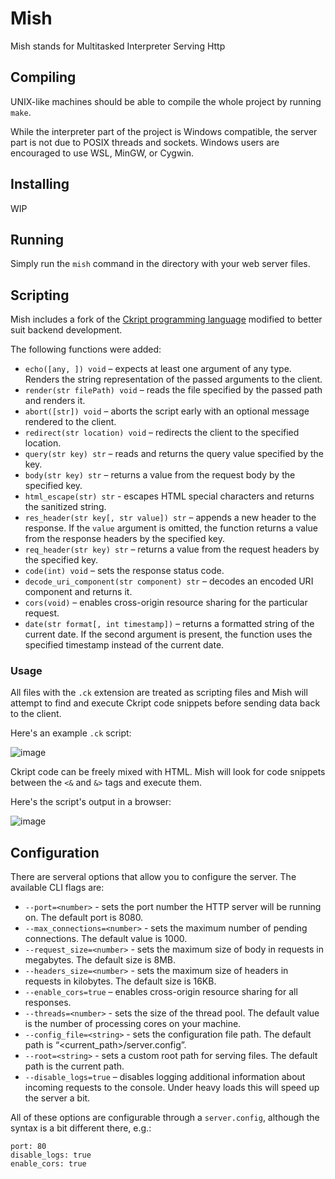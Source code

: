 # Mish
Mish stands for Multitasked Interpreter Serving Http

## Compiling

UNIX-like machines should be able to compile the whole project by running `make`.

While the interpreter part of the project is Windows compatible, the server part is not due to POSIX threads and sockets. Windows users are encouraged to use WSL, MinGW, or Cygwin.

## Installing

WIP

## Running

Simply run the `mish` command in the directory with your web server files.

## Scripting

Mish includes a fork of the [Ckript programming language](https://github.com/Roller23/ckript-lang) modified to better suit backend development.

The following functions were added:
- `echo([any, ]) void` – expects at least one argument of any type. Renders the string representation of the passed arguments to the client.
- `render(str filePath) void` – reads the file specified by the passed path and renders it.
- `abort([str]) void` – aborts the script early with an optional message rendered to the client.
- `redirect(str location) void` – redirects the client to the specified location.
- `query(str key) str` – reads and returns the query value specified by the key.
- `body(str key) str` – returns a value from the request body by the specified key.
- `html_escape(str) str` - escapes HTML special characters and returns the sanitized string.
- `res_header(str key[, str value]) str` – appends a new header to the response. If the `value` argument is omitted, the function returns a value from the response headers by the specified key.
- `req_header(str key) str` – returns a value from the request headers by the specified key.
- `code(int) void` – sets the response status code.
- `decode_uri_component(str component) str` – decodes an encoded URI component and returns it.
- `cors(void)` – enables cross-origin resource sharing for the particular request.
- `date(str format[, int timestamp])` – returns a formatted string of the current date. If the second argument is present, the function uses the specified timestamp instead of the current date.

### Usage

All files with the `.ck` extension are treated as scripting files and Mish will attempt to find and execute Ckript code snippets before sending data back to the client.

Here's an example `.ck` script:

![image](https://user-images.githubusercontent.com/25384028/152679169-732c21aa-f6e4-4090-bfb1-21f94ad28396.png)

Ckript code can be freely mixed with HTML. Mish will look for code snippets between the `<&` and `&>` tags and execute them.

Here's the script's output in a browser:

![image](https://user-images.githubusercontent.com/25384028/152679207-238bbdae-375e-4f86-a914-1e2ba3a2f64a.png)

## Configuration

There are serveral options that allow you to configure the server. The available CLI flags are:

- `--port=<number>` - sets the port number the HTTP server will be running on. The default port is 8080.
- `--max_connections=<number>` - sets the maximum number of pending connections. The default value is 1000.
- `--request_size=<number>` - sets the maximum size of body in requests in megabytes. The default size is 8MB.
- `--headers_size=<number>` - sets the maximum size of headers in requests in kilobytes. The default size is 16KB.
- `--enable_cors=true` – enables cross-origin resource sharing for all responses.
- `--threads=<number>` - sets the size of the thread pool. The default value is the number of processing cores on your machine.
- `--config_file=<string>` - sets the configuration file path. The default path is “<current_path>/server.config”.
- `--root=<string>` - sets a custom root path for serving files. The default path is the current path.
- `--disable_logs=true` – disables logging additional information about incoming requests to the console. Under heavy loads this will speed up the server a bit.

All of these options are configurable through a `server.config`, although the syntax is a bit different there, e.g.:

```
port: 80
disable_logs: true
enable_cors: true
```
